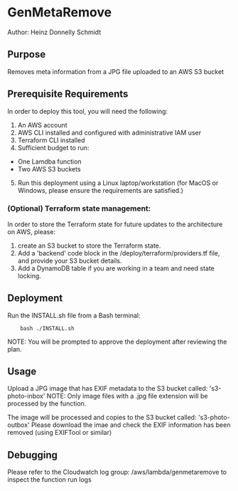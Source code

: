 # GenMetaRemove
Author: Heinz Donnelly Schmidt

## Purpose
Removes meta information from a JPG file uploaded to an AWS S3 bucket

## Prerequisite Requirements
In order to deploy this tool, you will need the following:
1. An AWS account
2. AWS CLI installed and configured with administrative IAM user
3. Terraform CLI installed
4. Sufficient budget to run:
 - One Lamdba function
 - Two AWS S3 buckets
5. Run this deployment using a Linux laptop/workstation 
   (for MacOS or Windows, please ensure the requirements are satisfied.)

### (Optional) Terraform state management:
In order to store the Terraform state for future updates to the architecture on AWS, please:
1. create an S3 bucket to store the Terraform state.
2. Add a 'backend' code block in the /deploy/terraform/providers.tf file, and provide your S3 bucket details.
3. Add a DynamoDB table if you are working in a team and need state locking. 

## Deployment

Run the INSTALL.sh file from a Bash terminal:

```
    bash ./INSTALL.sh
```
NOTE: You will be prompted to approve the deployment after reviewing the plan.

## Usage

Upload a JPG image that has EXIF metadata to the S3 bucket called: 's3-photo-inbox'
NOTE: Only image files with a .jpg file extension will be processed by the function.

The image will be processed and copies to the S3 bucket called: 's3-photo-outbox'
Please download the imae and check the EXIF information has been removed (using EXIFTool or similar)

## Debugging

Please refer to the Cloudwatch log group: /aws/lambda/genmetaremove to inspect the function run logs 